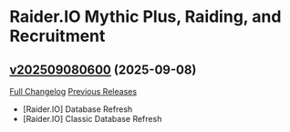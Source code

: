 # Raider.IO Mythic Plus, Raiding, and Recruitment

## [v202509080600](https://github.com/RaiderIO/raiderio-addon/tree/v202509080600) (2025-09-08)
[Full Changelog](https://github.com/RaiderIO/raiderio-addon/compare/v202509070600...v202509080600) [Previous Releases](https://github.com/RaiderIO/raiderio-addon/releases)

- [Raider.IO] Database Refresh  
- [Raider.IO] Classic Database Refresh  

